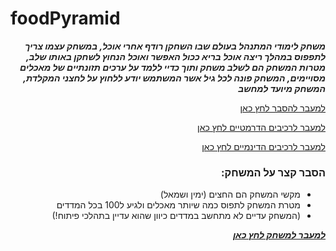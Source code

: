 # foodPyramid

<div dir='rtl' lang='he'>

***משחק לימודי המתנהל בעולם שבו השחקן רודף אחרי אוכל, במשחק עצמו צריך לתפפוס במהלך ריצה אוכל בריא ככול האפשר ואוכל הנחוץ לשחקן באותו שלב, מטרות המשחק הם לשלב משחק ותוך כדיי ללמד על ערכים תזונתיים של מאכלים מסויימים, המשחק פונה לכל גיל אשר המשתמש יודע ללחוץ על לחצני המקלדת, המשחק מיועד למחשב***
  
  
  
[למעבר להסבר לחץ כאן](https://github.com/L-VideoGames/foodPyramid/blob/master/formal-elements.md)

  [למעבר לרכיבים הדרמטיים לחץ כאן](https://github.com/L-VideoGames/foodPyramid/blob/master/DramaticElements.md)
  
  [למעבר לרכיבים הדינמיים לחץ כאן](https://github.com/L-VideoGames/foodPyramid/blob/master/dynamic.md)
  
  
  ### הסבר קצר על המשחק:
  * מקשי המשחק הם החצים (ימין ושמאל)
  * מטרת המשחק לתפוס כמה שיותר מאכלים ולגיע ל100 בכל המדדים
  * (המשחק עדיים לא מתחשב במדדים כיוון שהוא עדיין בתהלכי פיתוח!)
  
  
 ***[למעבר למשחק לחץ כאן](https://liadn7.itch.io/foodpyramid)***
</div>

